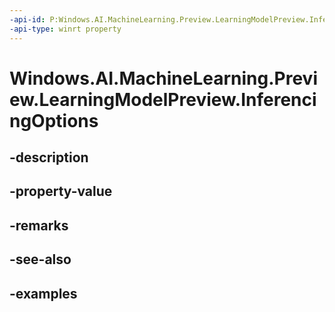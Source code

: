 ```yaml
---
-api-id: P:Windows.AI.MachineLearning.Preview.LearningModelPreview.InferencingOptions
-api-type: winrt property
---
```


<!-- Property syntax.
public IInferencingOptionsPreview InferencingOptions { get;  set; }
-->

# Windows.AI.MachineLearning.Preview.LearningModelPreview.InferencingOptions

## -description

## -property-value

## -remarks

## -see-also

## -examples


